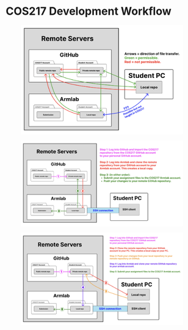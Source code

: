 # COS217 Development Workflow

<figure><img src="../.gitbook/assets/Screenshot 2023-05-01 at 2.35.17 PM.png" alt=""><figcaption></figcaption></figure>

<figure><img src="../.gitbook/assets/Screenshot 2023-05-01 at 2.35.35 PM.png" alt=""><figcaption></figcaption></figure>

<figure><img src="../.gitbook/assets/Screenshot 2023-05-01 at 2.35.54 PM.png" alt=""><figcaption></figcaption></figure>
